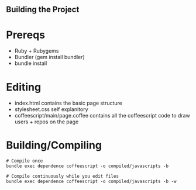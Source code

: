 Building the Project
---------------------

Prereqs
============

- Ruby + Rubygems
- Bundler (gem install bundler)
- bundle install


Editing
============

- index.html contains the basic page structure
- stylesheet.css self explanitory
- coffeescript/main/page.coffee contains all the coffeescript code to draw users + repos on the page

Building/Compiling
============

    # Compile once
    bundle exec dependence coffeescript -o compiled/javascripts -b

    # Compile continuously while you edit files
    bundle exec dependence coffeescript -o compiled/javascripts -b -w





